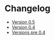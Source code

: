 # Changelog

* [Version 0.5](./history/0.5.html)
* [Version 0.4](./history/0.4.html)
* [Versions pre 0.4](./history/pre0.4.html)
